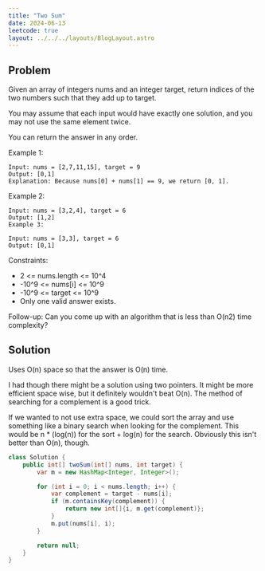 ```yaml
---
title: "Two Sum"
date: 2024-06-13
leetcode: true
layout: ../../../layouts/BlogLayout.astro
---
```


## Problem

Given an array of integers nums and an integer target, return indices of the two numbers such that they add up to target.

You may assume that each input would have exactly one solution, and you may not use the same element twice.

You can return the answer in any order.

Example 1:

```text
Input: nums = [2,7,11,15], target = 9
Output: [0,1]
Explanation: Because nums[0] + nums[1] == 9, we return [0, 1].
```

Example 2:

```text
Input: nums = [3,2,4], target = 6
Output: [1,2]
Example 3:

Input: nums = [3,3], target = 6
Output: [0,1]
```

Constraints:

- 2 <= nums.length <= 10^4
- -10^9 <= nums[i] <= 10^9
- -10^9 <= target <= 10^9
- Only one valid answer exists.

Follow-up: Can you come up with an algorithm that is less than O(n2) time complexity?

## Solution

Uses O(n) space so that the answer is O(n) time.

I had though there might be a solution using two pointers. It might be more efficient space wise, but it definitely wouldn't beat O(n). The method of searching for a complement is a good trick.

If we wanted to not use extra space, we could sort the array and use something like a binary search when looking for the complement. This would be n \* (log(n)) for the sort + log(n) for the search. Obviously this isn't better than O(n), though.

```java
class Solution {
    public int[] twoSum(int[] nums, int target) {
        var m = new HashMap<Integer, Integer>();

        for (int i = 0; i < nums.length; i++) {
            var complement = target - nums[i];
            if (m.containsKey(complement)) {
                return new int[]{i, m.get(complement)};
            }
            m.put(nums[i], i);
        }

        return null;
    }
}
```
